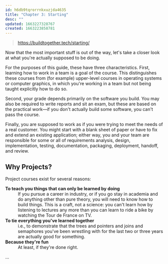 ```yaml
---
id: h6db9tqrorrnkxuzjda4635
title: "Chapter 3: Starting"
desc: ""
updated: 1663227328767
created: 1663223858781
---
```


> https://buildtogether.tech/starting/

Now that the most important stuff is out of the way, let's take a closer look at what you're actually supposed to be doing.

For the purposes of this guide, these have three characteristics. First, learning how to work in a team is a goal of the course. This distinguishes these courses from (for example) upper-level courses in operating systems or computer graphics, in which you're working in a team but not being taught explicitly how to do so.

Second, your grade depends primarily on the software you build. You may also be required to write reports and sit an exam, but these are based on the practical work—if you don't actually build some software, you can't pass the course.

Finally, you are supposed to work as if you were trying to meet the needs of a real customer. You might start with a blank sheet of paper or have to fix and extend an existing application; either way, you and your team are responsible for some or all of requirements analysis, design, implementation, testing, documentation, packaging, deployment, handoff, and review.

## Why Projects?

Project courses exist for several reasons:

<dl>
  <dt><strong>To teach you things that can only be learned by doing</strong></dt>
  <dd>If you pursue a career in industry, or if you go stay in academia and do anything other than pure theory, you will need to know how to build things. This is a craft, not a science: you can't learn how by listening to lectures any more than you can learn to ride a bike by watching the Tour de France on TV.</dd>
  <dt><strong>To tie everything you've learned together</strong></dt>
  <dd>i.e., to demonstrate that the trees and pointers and joins and semaphores you've been wrestling with for the last two or three years are actually good for something.</dd>
  <dt><strong>Because they're fun</strong></dt>
  <dd>At least, if they're done right.</dd>
</dl>

...
